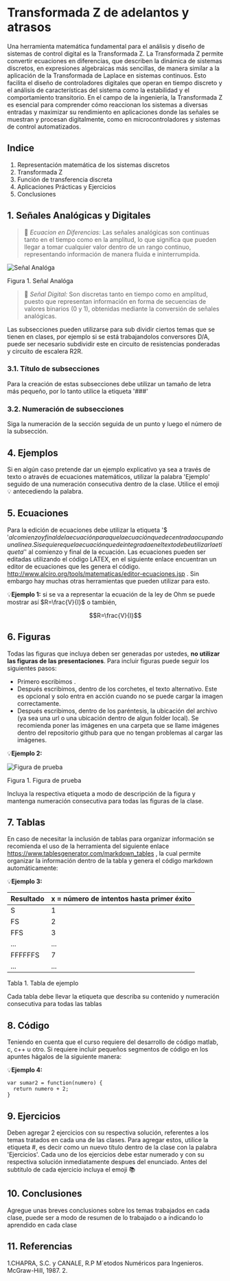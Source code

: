 # Transformada Z de adelantos y atrasos
Una herramienta matemática fundamental para el análisis y diseño de sistemas de control digital es la Transformada Z. La Transformada Z permite convertir ecuaciones en diferencias, que describen la dinámica de sistemas discretos, en expresiones algebraicas más sencillas, de manera similar a la aplicación de la Transformada de Laplace en sistemas continuos. Esto facilita el diseño de controladores digitales que operan en tiempo discreto y el análisis de características del sistema como la estabilidad y el comportamiento transitorio. En el campo de la ingeniería, la Transformada Z es esencial para comprender cómo reaccionan los sistemas a diversas entradas y maximizar su rendimiento en aplicaciones donde las señales se muestran y procesan digitalmente, como en microcontroladores y sistemas de control automatizados.

## Indice
1. Representación matemática de los sistemas discretos
2. Transformada Z
3. Función de transferencia discreta
4. Aplicaciones Prácticas y Ejercicios
5. Conclusiones

## 1. Señales Analógicas y Digitales

>🔑 *Ecuacion en Diferencias:* Las señales analógicas son continuas tanto en el tiempo como en la amplitud, lo que significa que pueden llegar a tomar cualquier valor dentro de un rango continuo, representando información de manera fluida e ininterrumpida. 

![Señal Analóga](http://xkiller-damndx.mex.tl/imagesnew2/0/0/0/2/1/3/9/8/2/5/Standing_wave_2.gif)

Figura 1. Señal Analóga

>🔑 *Señal Digital:* Son discretas tanto en tiempo como en amplitud, puesto que representan información en forma de secuencias de valores binarios (0 y 1), obtenidas mediante la conversión de señales analógicas.


Las subsecciones pueden utilizarse para sub dividir ciertos temas que se tienen en clases, por ejemplo si se está trabajandolos conversores D/A, puede ser necesario subdividir este en circuito de resistencias ponderadas y circuito de escalera R2R. 
### 3.1. Título de subsecciones
Para la creación de estas subsecciones debe utilizar un tamaño de letra más pequeño, por lo tanto utilice la etiqueta '###' 
### 3.2. Numeración de subsecciones
Siga la numeración de la sección seguida de un punto y luego el número de la subsección.

## 4. Ejemplos
Si en algún caso pretende dar un ejemplo explicativo ya sea a través de texto o através de ecuaciones matemáticos, utilizar la palabra 'Ejemplo' seguido de una numeración consecutiva dentro de la clase. Utilice el emoji 💡 antecediendo la palabra.

## 5. Ecuaciones
Para la edición de ecuaciones debe utilizar la etiqueta '$$' al comienzo y final de la ecuación para que la ecuación quede centrada ocupando una línea. Si se quiere que la ecuación quede integrada en el texto debe utilizar la etiqueta '$' al comienzo y final de la ecuación. Las ecuaciones pueden ser editadas utilizando el código LATEX, en el siguiente enlace encuentran un editor de ecuaciones que les genera el código. http://www.alciro.org/tools/matematicas/editor-ecuaciones.jsp . Sin embargo hay muchas otras herramientas que pueden utilizar para esto.

💡**Ejemplo 1:** si se va a representar la ecuación de la ley de Ohm se puede mostrar así $R=\frac{V}{I}$ o también,

$$R=\frac{V}{I}$$

## 6. Figuras
Todas las figuras que incluya deben ser generadas por ustedes, **no utilizar las figuras de las presentaciones**. Para incluir figuras puede seguir los siguientes pasos:
* Primero escribimos ![]().
* Después escribimos, dentro de los corchetes, el texto alternativo. Este es opcional y solo entra en acción cuando no se puede cargar la imagen correctamente.
* Después escribimos, dentro de los paréntesis, la ubicación del archivo (ya sea una url o una ubicación dentro de algun folder local). Se recomienda poner las imágenes en una carpeta que se llame imágenes dentro del repositorio github para que no tengan problemas al cargar las imágenes.

💡**Ejemplo 2:**

![Figura de prueba](images/plantilla/Captura2.PNG)

Figura 1. Figura de prueba

Incluya la respectiva etiqueta a modo de descripción de la figura y mantenga numeración consecutiva para todas las figuras de la clase.

## 7. Tablas
En caso de necesitar la inclusión de tablas para organizar información se recomienda el uso de la herramienta del siguiente enlace https://www.tablesgenerator.com/markdown_tables , la cual permite organizar la información dentro de la tabla y genera el código markdown automáticamente:

💡**Ejemplo 3:** 

| **Resultado** | **x = número de intentos hasta primer éxito** |
|---------------|-----------------------------------------------|
|       S       |                       1                       |
|       FS      |                       2                       |
|      FFS      |                       3                       |
|      ...      |                      ...                      |
|    FFFFFFS    |                       7                       |
|      ...      |                      ...                      |

Tabla 1. Tabla de ejemplo

Cada tabla debe llevar la etiqueta que describa su contenido y numeración consecutiva para todas las tablas

## 8. Código
Teniendo en cuenta que el curso requiere del desarrollo de código matlab, c, c++ u otro. Si requiere incluir pequeños segmentos de código en los apuntes hágalos de la siguiente manera:

💡**Ejemplo 4:**
```
var sumar2 = function(numero) {
  return numero + 2;
}
```

## 9. Ejercicios
Deben agregar 2 ejercicios con su respectiva solución, referentes a los temas tratados en cada una de las clases. Para agregar estos, utilice la etiqueta #, es decir como un nuevo título dentro de la clase con la palabra 'Ejercicios'. Cada uno de los ejercicios debe estar numerado y con su respectiva solución inmediatamente despues del enunciado. Antes del subtitulo de cada ejercicio incluya el emoji 📚

## 10. Conclusiones
Agregue unas breves conclusiones sobre los temas trabajados en cada clase, puede ser a modo de resumen de lo trabajado o a indicando lo aprendido en cada clase

## 11. Referencias
1.CHAPRA, S.C. y CANALE, R.P M´etodos Numéricos para Ingenieros. McGraw-Hill, 1987.
2.

